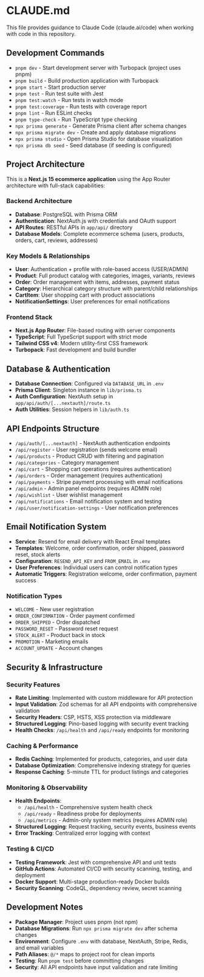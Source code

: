 # CLAUDE.md

This file provides guidance to Claude Code (claude.ai/code) when working with code in this repository.

## Development Commands

- `pnpm dev` - Start development server with Turbopack (project uses pnpm)
- `pnpm build` - Build production application with Turbopack
- `pnpm start` - Start production server
- `pnpm test` - Run test suite with Jest
- `pnpm test:watch` - Run tests in watch mode
- `pnpm test:coverage` - Run tests with coverage report
- `pnpm lint` - Run ESLint checks
- `pnpm type-check` - Run TypeScript type checking
- `npx prisma generate` - Generate Prisma client after schema changes
- `npx prisma migrate dev` - Create and apply database migrations
- `npx prisma studio` - Open Prisma Studio for database visualization
- `npx prisma db seed` - Seed database (if seeding is configured)

## Project Architecture

This is a **Next.js 15 ecommerce application** using the App Router architecture with full-stack capabilities:

### Backend Architecture
- **Database**: PostgreSQL with Prisma ORM
- **Authentication**: NextAuth.js with credentials and OAuth support
- **API Routes**: RESTful APIs in `app/api/` directory
- **Database Models**: Complete ecommerce schema (users, products, orders, cart, reviews, addresses)

### Key Models & Relationships
- **User**: Authentication + profile with role-based access (USER/ADMIN)
- **Product**: Full product catalog with categories, images, variants, reviews
- **Order**: Order management with items, addresses, payment status
- **Category**: Hierarchical category structure with parent/child relationships
- **CartItem**: User shopping cart with product associations
- **NotificationSettings**: User preferences for email notifications

### Frontend Stack
- **Next.js App Router**: File-based routing with server components
- **TypeScript**: Full TypeScript support with strict mode
- **Tailwind CSS v4**: Modern utility-first CSS framework
- **Turbopack**: Fast development and build bundler

## Database & Authentication

- **Database Connection**: Configured via `DATABASE_URL` in `.env`
- **Prisma Client**: Singleton instance in `lib/prisma.ts`
- **Auth Configuration**: NextAuth setup in `app/api/auth/[...nextauth]/route.ts`
- **Auth Utilities**: Session helpers in `lib/auth.ts`

## API Endpoints Structure

- `/api/auth/[...nextauth]` - NextAuth authentication endpoints
- `/api/register` - User registration (sends welcome email)
- `/api/products` - Product CRUD with filtering and pagination
- `/api/categories` - Category management
- `/api/cart` - Shopping cart operations (requires authentication)
- `/api/orders` - Order management (requires authentication)
- `/api/payments` - Stripe payment processing with email notifications
- `/api/admin` - Admin panel endpoints (requires ADMIN role)
- `/api/wishlist` - User wishlist management
- `/api/notifications` - Email notification system and testing
- `/api/user/notification-settings` - User notification preferences

## Email Notification System

- **Service**: Resend for email delivery with React Email templates
- **Templates**: Welcome, order confirmation, order shipped, password reset, stock alerts
- **Configuration**: `RESEND_API_KEY` and `FROM_EMAIL` in `.env`
- **User Preferences**: Individual users can control notification types
- **Automatic Triggers**: Registration welcome, order confirmation, payment success

### Notification Types
- `WELCOME` - New user registration
- `ORDER_CONFIRMATION` - Order payment confirmed
- `ORDER_SHIPPED` - Order dispatched
- `PASSWORD_RESET` - Password reset request
- `STOCK_ALERT` - Product back in stock
- `PROMOTION` - Marketing emails
- `ACCOUNT_UPDATE` - Account changes

## Security & Infrastructure

### Security Features
- **Rate Limiting**: Implemented with custom middleware for API protection
- **Input Validation**: Zod schemas for all API endpoints with comprehensive validation
- **Security Headers**: CSP, HSTS, XSS protection via middleware
- **Structured Logging**: Pino-based logging with security event tracking
- **Health Checks**: `/api/health` and `/api/ready` endpoints for monitoring

### Caching & Performance
- **Redis Caching**: Implemented for products, categories, and user data
- **Database Optimization**: Comprehensive indexing strategy for queries
- **Response Caching**: 5-minute TTL for product listings and categories

### Monitoring & Observability
- **Health Endpoints**:
  - `/api/health` - Comprehensive system health check
  - `/api/ready` - Readiness probe for deployments
  - `/api/metrics` - Admin-only system metrics (requires ADMIN role)
- **Structured Logging**: Request tracking, security events, business events
- **Error Tracking**: Centralized error logging with context

### Testing & CI/CD
- **Testing Framework**: Jest with comprehensive API and unit tests
- **GitHub Actions**: Automated CI/CD with security scanning, testing, and deployment
- **Docker Support**: Multi-stage production-ready Docker builds
- **Security Scanning**: CodeQL, dependency review, secret scanning

## Development Notes

- **Package Manager**: Project uses pnpm (not npm)
- **Database Migrations**: Run `npx prisma migrate dev` after schema changes
- **Environment**: Configure `.env` with database, NextAuth, Stripe, Redis, and email variables
- **Path Aliases**: `@/*` maps to project root for clean imports
- **Testing**: Run `pnpm test` before committing changes
- **Security**: All API endpoints have input validation and rate limiting